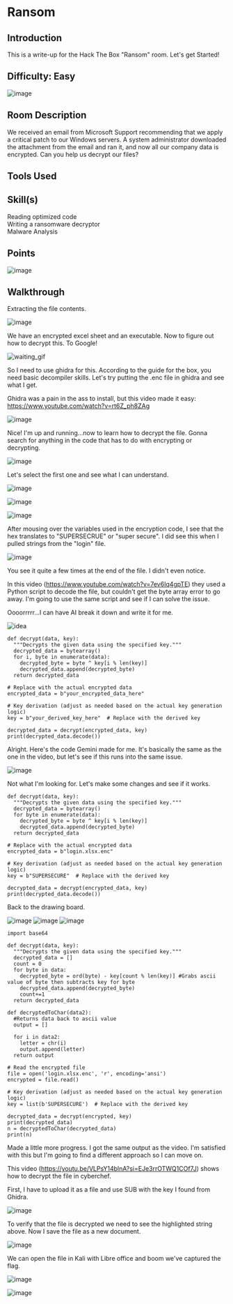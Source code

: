 # Ransom
## Introduction
This is a write-up for the Hack The Box "Ransom" room. Let's get Started!

## Difficulty: Easy
![image](https://github.com/user-attachments/assets/28294cfd-f93d-493e-9964-3f84cc7e7dcb)

## Room Description
We received an email from Microsoft Support recommending that we apply a critical patch to our Windows servers. A system administrator downloaded the attachment from the email and ran it, and now all our company data is encrypted. Can you help us decrypt our files?

## Tools Used


## Skill(s)
Reading optimized code \
Writing a ransomware decryptor \
Malware Analysis

## Points
![image](https://github.com/zrmartin71/HTB_Write_Ups/assets/54414820/a604e486-b35e-4871-b908-3e2b8ad406ce)

## Walkthrough

Extracting the file contents.

![image](https://github.com/user-attachments/assets/e06c0fbb-78b2-4903-8c72-4a7e67100f98)

We have an encrypted excel sheet and an executable. Now to figure out how to decrypt this. To Google!  

![waiting_gif](https://github.com/user-attachments/assets/91cf1bf9-ce5d-4487-9ba0-5be9bbbdb72e)

So I need to use ghidra for this. According to the guide for the box, you need basic decompiler skills. Let's try putting the .enc file in ghidra and see what I get.

Ghidra was a pain in the ass to install, but this video made it easy: https://www.youtube.com/watch?v=rt6Z_ph8ZAg

![image](https://github.com/user-attachments/assets/9d70ef1f-668c-4667-b5d8-8ab902ef9bbe)

Nice! I'm up and running...now to learn how to decrypt the file. Gonna search for anything in the code that has to do with encrypting or decrypting.

![image](https://github.com/user-attachments/assets/83008f18-b9a5-4e48-8b07-80107207b20e)

Let's select the first one and see what I can understand.

![image](https://github.com/user-attachments/assets/651748e6-1537-49e0-baa8-8c01f108281a)

![image](https://github.com/user-attachments/assets/530392c2-243e-4225-affc-651678b8d442)

![image](https://github.com/user-attachments/assets/6a6f7518-1e04-4d2a-a643-ad4027caf496)

After mousing over the variables used in the encryption code, I see that the hex translates to "SUPERSECRUE" or "super secure". I did see this when I pulled strings from the "login" file.

![image](https://github.com/user-attachments/assets/a5e10df5-7d26-48e3-8e7c-b56e5538b6b1)

You see it quite a few times at the end of the file. I didn't even notice.

In this video (https://www.youtube.com/watch?v=7ev6Iq4gpTE) they used a Python script to decode the file, but couldn't get the byte array error to go away. I'm going to use the same script and see if I can solve the issue.

Oooorrrrr...I can have AI break it down and write it for me.

![idea](https://github.com/user-attachments/assets/6e64a240-e400-42c1-b44e-36cd383f520d)

```
def decrypt(data, key):
  """Decrypts the given data using the specified key."""
  decrypted_data = bytearray()
  for i, byte in enumerate(data):
    decrypted_byte = byte ^ key[i % len(key)]
    decrypted_data.append(decrypted_byte)
  return decrypted_data

# Replace with the actual encrypted data
encrypted_data = b"your_encrypted_data_here"

# Key derivation (adjust as needed based on the actual key generation logic)
key = b"your_derived_key_here"  # Replace with the derived key

decrypted_data = decrypt(encrypted_data, key)
print(decrypted_data.decode())

```

Alright. Here's the code Gemini made for me. It's basically the same as the one in the video, but let's see if this runs into the same issue.

![image](https://github.com/user-attachments/assets/7b98f03a-c18a-4e62-83ac-828ad2c99c2a)

Not what I'm looking for. Let's make some changes and see if it works.

```
def decrypt(data, key):
  """Decrypts the given data using the specified key."""
  decrypted_data = bytearray()
  for byte in enumerate(data):
    decrypted_byte = byte ^ key[i % len(key)]
    decrypted_data.append(decrypted_byte)
  return decrypted_data

# Replace with the actual encrypted data
encrypted_data = b"login.xlsx.enc"

# Key derivation (adjust as needed based on the actual key generation logic)
key = b"SUPERSECURE"  # Replace with the derived key

decrypted_data = decrypt(encrypted_data, key)
print(decrypted_data.decode())

```
Back to the drawing board.

![image](https://github.com/user-attachments/assets/873dfe78-2e04-4d26-bda6-87e49c921972)
![image](https://github.com/user-attachments/assets/d55668a7-718d-47df-8062-8d4e3fdf371f)
![image](https://github.com/user-attachments/assets/166a847f-3cf2-430a-9ec1-91bfbe6f23a5)

```
import base64

def decrypt(data, key):
  """Decrypts the given data using the specified key."""
  decrypted_data = []
  count = 0
  for byte in data:
    decrypted_byte = ord(byte) - key[count % len(key)] #Grabs ascii value of byte then subtracts key for byte
    decrypted_data.append(decrypted_byte)
    count+=1
  return decrypted_data

def decryptedToChar(data2):
  #Returns data back to ascii value
  output = []

  for i in data2:
    letter = chr(i)
    output.append(letter)
  return output

# Read the encrypted file
file = open('login.xlsx.enc', 'r', encoding='ansi')
encrypted = file.read()

# Key derivation (adjust as needed based on the actual key generation logic)
key = list(b'SUPERSECURE')  # Replace with the derived key

decrypted_data = decrypt(encrypted, key)
print(decrypted_data)
n = decryptedToChar(decrypted_data)
print(n)

```
Made a little more progress. I got the same output as the video. I'm satisfied with this but I'm going to find a different approach so I can move on.

This video (https://youtu.be/VLPsY14blnA?si=EJe3rrOTWQ1COf7J) shows how to decrypt the file in cyberchef.

First, I have to upload it as a file and use SUB with the key I found from Ghidra.

![image](https://github.com/user-attachments/assets/ccc8c675-d25d-4c64-8b67-efbc8498b0c2)

To verify that the file is decrypted we need to see the highlighted string above. Now I save the file as a new document.

![image](https://github.com/user-attachments/assets/6100574d-0aab-42e2-8de5-b2de8814941a)

We can open the file in Kali with Libre office and boom we've captured the flag.

![image](https://github.com/user-attachments/assets/be26c3b5-9d86-4be6-b7ce-6abf97b382a1)


![image](https://github.com/user-attachments/assets/80b7d10b-1f2f-4195-8f4f-088aa6e1c2a3)
